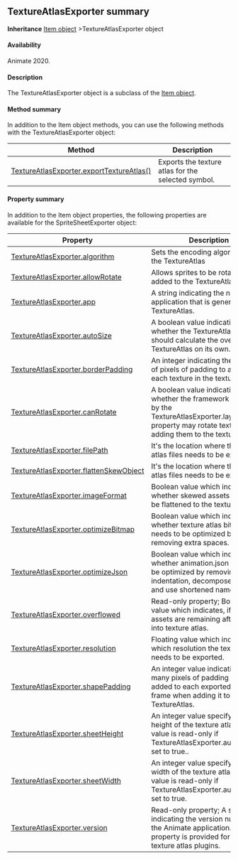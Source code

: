 ## TextureAtlasExporter summary

**Inheritance** [Item object](../Item_object/item_summary.md) >TextureAtlasExporter object

#### Availability

Animate 2020.

#### Description

The TextureAtlasExporter object is a subclass of the [Item object](../Item_object/item_summary.md).

#### Method summary

In addition to the Item object methods, you can use the following methods with the TextureAtlasExporter object:

| **Method**                                                          | **Description**                                                   |
|---------------------------------------------------------------------|-------------------------------------------------------------------|
| [TextureAtlasExporter.exportTextureAtlas()](../TextureAtlasExporter_object/TextureAtlasExporter.md)| Exports the texture atlas for the selected symbol. |

#### Property summary

In addition to the Item object properties, the following properties are available for the SpriteSheetExporter object:

| **Property**                                       | **Description**                                                                                                          |
|----------------------------------------------------|--------------------------------------------------------------------------------------------------------------------------|
| [TextureAtlasExporter.algorithm](../SpriteSheetExporter_object/SpriteSheetExporte2.md)     | Sets the encoding algorithm for the TextureAtlas                                |
| [TextureAtlasExporter.allowRotate](../SpriteSheetExporter_object/SpriteSheetExporte3.md)   | Allows sprites to be rotated when added to the TextureAtlas                                       
| [TextureAtlasExporter.app](../SpriteSheetExporter_object/SpriteSheetExporte5.md)           | A string indicating the name of the application that is generating the TextureAtlas.                                             |
| [TextureAtlasExporter.autoSize](../SpriteSheetExporter_object/SpriteSheetExporte6.md)      | A boolean value indicating whether the TextureAtlasExporter should calculate the overall size of TextureAtlas on its own.                                                                  |
| [TextureAtlasExporter.borderPadding](../SpriteSheetExporter_object/SpriteSheetExporte8.md) | An integer indicating the number of pixels of padding to add around each texture in the texture atlas.        
| [TextureAtlasExporter.canRotate](../SpriteSheetExporter_object/SpriteSheetExport10.md)     | A boolean value indicating whether the framework specified by the TextureAtlasExporter.layoutFormat property may rotate textures when adding them to the texture atlas. |
| [TextureAtlasExporter.filePath](../SpriteSheetExporter_object/SpriteSheetExport12.md)   | It's the location where the texture atlas files needs to be exported.    |
| [TextureAtlasExporter.flattenSkewObject](../SpriteSheetExporter_object/SpriteSheetExport12.md)   | It's the location where the texture atlas files needs to be exported.    |
| [TextureAtlasExporter.imageFormat](../SpriteSheetExporter_object/SpriteSheetExport12.md)   | Boolean value which indicates whether skewed assets needs to be flattened to the texture atlas..    |
| [TextureAtlasExporter.optimizeBitmap](../SpriteSheetExporter_object/SpriteSheetExport12.md)   | Boolean value which indicates whether texture atlas bitmaps needs to be optimized by removing extra spaces.    |
| [TextureAtlasExporter.optimizeJson](../SpriteSheetExporter_object/SpriteSheetExport12.md)   |  Boolean value which indicates whether animation.json needs to be optimized by removing indentation, decomposed matrix and use shortened names.    |
| [TextureAtlasExporter.overflowed](../SpriteSheetExporter_object/SpriteSheetExport12.md)   | Read-only property; Boolean value which indicates, if any assets are remaining after packing into texture atlas.    |
| [TextureAtlasExporter.resolution](../SpriteSheetExporter_object/SpriteSheetExport12.md)   | Floating value which indicates in which resolution the textures needs to be exported.    |
| [TextureAtlasExporter.shapePadding](../SpriteSheetExporter_object/SpriteSheetExport12.md)   | An integer value indicating how many pixels of padding should be added to each exported symbol frame when adding it to the TextureAtlas.    |
| [TextureAtlasExporter.sheetHeight](../SpriteSheetExporter_object/SpriteSheetExport12.md)   | An integer value specifying the height of the texture atlas. This value is read-only if TextureAtlasExporter.autoSize is set to true..    |
| [TextureAtlasExporter.sheetWidth](../SpriteSheetExporter_object/SpriteSheetExport12.md)   | An integer value specifying the width of the texture atlas. This value is read-only if TextureAtlasExporter.autoSize is set to true.    |
| [TextureAtlasExporter.version](../SpriteSheetExporter_object/SpriteSheetExport12.md)   | Read-only property; A stinrg indicating the version number of the Animate application. This property is provided for use by texture atlas plugins.    |